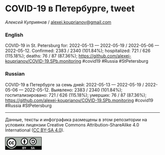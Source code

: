 COVID-19 в Петербурге, tweet
============================

*Алексей Куприянов* /
<a href="mailto:alexei.kouprianov@gmail.com" class="email">alexei.kouprianov@gmail.com</a>

### English

COVID-19 in St. Petersburg for: 2022-05-13 — 2022-05-19 / 2022-05-06 —
2022-05-12. Сonfirmed: 2383 / 2340 (101.84%); hospitalized: 721 / 626
(115.18%); deaths: 76 / 87 (87.36%);
<a href="https://github.com/alexei-kouprianov/COVID-19.SPb.monitoring" class="uri">https://github.com/alexei-kouprianov/COVID-19.SPb.monitoring</a>
\#covid19 \#Russia \#StPetersburg

### Russian

COVID-19 в Петербурге за семь дней: 2022-05-13 — 2022-05-19 / 2022-05-06
— 2022-05-12. Выявлено: 2383 / 2340 (101.84%); госпитализировано: 721 /
626 (115.18%); умерших: 76 / 87 (87.36%);
<a href="https://github.com/alexei-kouprianov/COVID-19.SPb.monitoring" class="uri">https://github.com/alexei-kouprianov/COVID-19.SPb.monitoring</a>
\#covid19 \#Russia \#StPetersburg

------------------------------------------------------------------------

Данные, тексты и инфографика размещены в этом репозитории на условиях
лицензии Creative Commons Attribution-ShareAlike 4.0 International ([CC
BY-SA 4.0](https://creativecommons.org/licenses/by-sa/4.0/)).

![](../misc/CC-BY-SA-icon.png "CC-BY-SA")
